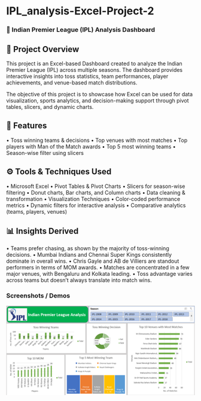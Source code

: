 # IPL_analysis-Excel-Project-2


### 🏏 Indian Premier League (IPL) Analysis Dashboard


## 📌 Project Overview

This project is an Excel-based Dashboard created to analyze the Indian Premier League (IPL) across multiple seasons. The dashboard provides interactive insights into toss statistics, team performances, player achievements, and venue-based match distributions.

The objective of this project is to showcase how Excel can be used for data visualization, sports analytics, and decision-making support through pivot tables, slicers, and dynamic charts.

## 🔑 Features

• Toss winning teams & decisions
• Top venues with most matches
• Top players with Man of the Match awards
• Top 5 most winning teams
• Season-wise filter using slicers

## ⚙️ Tools & Techniques Used

• Microsoft Excel
• Pivot Tables & Pivot Charts
• Slicers for season-wise filtering
• Donut charts, Bar charts, and Column charts
• Data cleaning & transformation
• Visualization Techniques
• Color-coded performance metrics
• Dynamic filters for interactive analysis
• Comparative analytics (teams, players, venues)

## 📊 Insights Derived

• Teams prefer chasing, as shown by the majority of toss-winning decisions.
• Mumbai Indians and Chennai Super Kings consistently dominate in overall wins.
• Chris Gayle and AB de Villiers are standout performers in terms of MOM awards.
• Matches are concentrated in a few major venues, with Bengaluru and Kolkata leading.
• Toss advantage varies across teams but doesn’t always translate into match wins.


### Screenshots / Demos
![Dashboard preview](https://github.com/Mohit110901/IPL_analysis-Excel-Project_2/blob/main/snapshot%20of%20ipl%20analysis.png)
